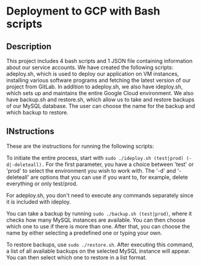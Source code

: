 # Deployment to GCP with Bash scripts

## Description
This project includes 4 bash scripts and 1 JSON file containing information about our service accounts. We have created the following scripts: adeploy.sh, which is used to deploy our application on VM instances, installing various software programs and fetching the latest version of our project from GitLab. In addition to adeploy.sh, we also have ideploy.sh, which sets up and maintains the entire Google Cloud environment. We also have backup.sh and restore.sh, which allow us to take and restore backups of our MySQL database. The user can choose the name for the backup and which backup to restore.

## INstructions
These are the instructions for running the following scripts:

To initiate the entire process, start with `sudo ./ideploy.sh (test|prod) (-d|-deleteall).`
For the first parameter, you have a choice between 'test' or 'prod' to select the environment you wish to work with. The '-d' and '-deleteall' are options that you can use if you want to, for example, delete everything or only test/prod.

For adeploy.sh, you don't need to execute any commands separately since it is included with ideploy.

You can take a backup by running `sudo ./backup.sh (test|prod)`, where it checks how many MySQL instances are available. You can then choose which one to use if there is more than one. After that, you can choose the name by either selecting a predefined one or typing your own.

To restore backups, use `sudo ./restore.sh`. After executing this command, a list of all available backups on the selected MySQL instance will appear. You can then select which one to restore in a list format.













